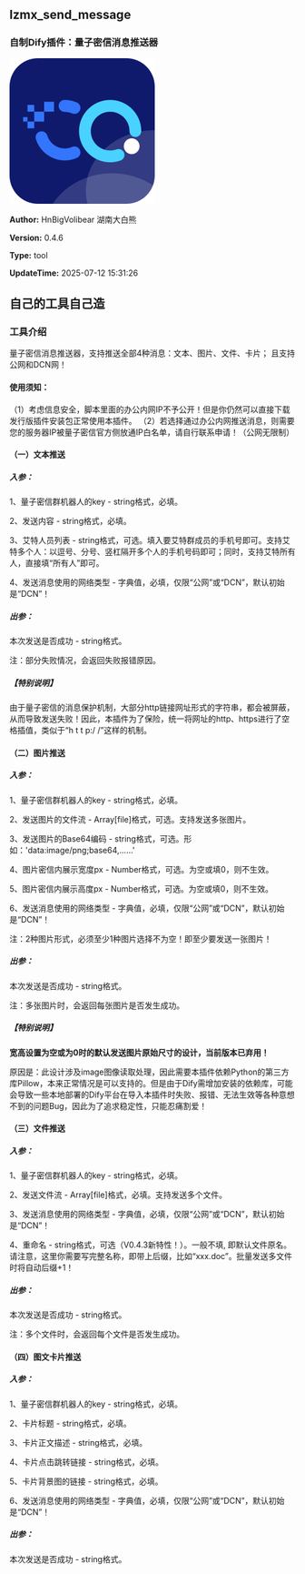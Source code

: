 ## lzmx_send_message      
### 自制Dify插件：量子密信消息推送器 

![img](./_assets/lzmx.png)

**Author:** HnBigVolibear 湖南大白熊

**Version:** 0.4.6

**Type:** tool

**UpdateTime:** 2025-07-12 15:31:26

## 自己的工具自己造

### 工具介绍
量子密信消息推送器，支持推送全部4种消息：文本、图片、文件、卡片；
且支持公网和DCN网！

#### 使用须知：
（1）考虑信息安全，脚本里面的办公内网IP不予公开！但是你仍然可以直接下载发行版插件安装包正常使用本插件。
（2）若选择通过办公内网推送消息，则需要您的服务器IP被量子密信官方侧放通IP白名单，请自行联系申请！（公网无限制）

#### （一）文本推送
##### 入参：
1、量子密信群机器人的key - string格式，必填。

2、发送内容 - string格式，必填。

3、艾特人员列表 - string格式，可选。填入要艾特群成员的手机号即可。支持艾特多个人：以逗号、分号、竖杠隔开多个人的手机号码即可；同时，支持艾特所有人，直接填“所有人”即可。

4、发送消息使用的网络类型 - 字典值，必填，仅限“公网”或“DCN”，默认初始是“DCN”！

##### 出参：
本次发送是否成功 - string格式。

注：部分失败情况，会返回失败报错原因。

##### 【特别说明】
由于量子密信的消息保护机制，大部分http链接网址形式的字符串，都会被屏蔽，从而导致发送失败！因此，本插件为了保险，统一将网址的http、https进行了空格插值，类似于“h t t p:/ /”这样的机制。

#### （二）图片推送
##### 入参：
1、量子密信群机器人的key - string格式，必填。

2、发送图片的文件流 - Array[file]格式，可选。支持发送多张图片。

3、发送图片的Base64编码 - string格式，可选。形如：'data:image/png;base64,......'

4、图片密信内展示宽度px - Number格式，可选。为空或填0，则不生效。

5、图片密信内展示高度px - Number格式，可选。为空或填0，则不生效。

6、发送消息使用的网络类型 - 字典值，必填，仅限“公网”或“DCN”，默认初始是“DCN”！

注：2种图片形式，必须至少1种图片选择不为空！即至少要发送一张图片！

##### 出参：
本次发送是否成功 - string格式。

注：多张图片时，会返回每张图片是否发生成功。

##### 【特别说明】
**宽高设置为空或为0时的默认发送图片原始尺寸的设计，当前版本已弃用！**

原因是：此设计涉及image图像读取处理，因此需要本插件依赖Python的第三方库Pillow，本来正常情况是可以支持的。但是由于Dify需增加安装的依赖库，可能会导致一些本地部署的Dify平台在导入本插件时失败、报错、无法生效等各种意想不到的问题Bug，因此为了追求稳定性，只能忍痛割爱！

#### （三）文件推送
##### 入参：
1、量子密信群机器人的key - string格式，必填。

2、发送文件流 - Array[file]格式，必填。支持发送多个文件。

3、发送消息使用的网络类型 - 字典值，必填，仅限“公网”或“DCN”，默认初始是“DCN”！

4、重命名 - string格式，可选（V0.4.3新特性！）。一般不填, 即默认文件原名。请注意，这里你需要写完整名称，即带上后缀，比如“xxx.doc”。批量发送多文件时将自动后缀+1！

##### 出参：
本次发送是否成功 - string格式。

注：多个文件时，会返回每个文件是否发生成功。

#### （四）图文卡片推送
##### 入参：
1、量子密信群机器人的key - string格式，必填。

2、卡片标题 - string格式，必填。

3、卡片正文描述 - string格式，必填。

4、卡片点击跳转链接 - string格式，必填。

5、卡片背景图的链接 - string格式，必填。

6、发送消息使用的网络类型 - 字典值，必填，仅限“公网”或“DCN”，默认初始是“DCN”！

##### 出参：
本次发送是否成功 - string格式。

